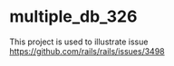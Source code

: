 multiple_db_326
===============

This project is used to illustrate issue https://github.com/rails/rails/issues/3498